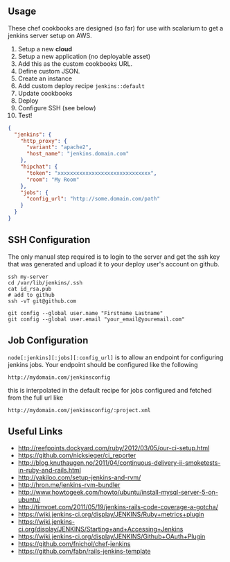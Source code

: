 ## Usage

These chef cookbooks are designed (so far) for use with scalarium to get a jenkins server setup on AWS.

1. Setup a new **cloud**
2. Setup a new application (no deployable asset)
3. Add this as the custom cookbooks URL.
4. Define custom JSON.
5. Create an instance
6. Add custom deploy recipe `jenkins::default`
7. Update cookbooks
8. Deploy
9. Configure SSH (see below)
10. Test!

```json
{
  "jenkins": {
    "http_proxy": {
      "variant": "apache2",
      "host_name": "jenkins.domain.com"
    },
    "hipchat": {
      "token": "xxxxxxxxxxxxxxxxxxxxxxxxxxxxxx",
      "room": "My Room"
    },
    "jobs": {
      "config_url": "http://some.domain.com/path"
    }
  }
}
````

## SSH Configuration

The only manual step required is to login to the server and get the ssh key that was generated and upload it to your deploy user's account on github.

    ssh my-server
    cd /var/lib/jenkins/.ssh
    cat id_rsa.pub
    # add to github
    ssh -vT git@github.com

    git config --global user.name "Firstname Lastname"
    git config --global user.email "your_email@youremail.com"

## Job Configuration

`node[:jenkins][:jobs][:config_url]` is to allow an endpoint for configuring jenkins jobs. Your endpoint should be configured like the following

    http://mydomain.com/jenkinsconfig

this is interpolated in the default recipe for jobs configured and fetched from the full url like

    http://mydomain.com/jenkinsconfig/:project.xml


## Useful Links

* http://reefpoints.dockyard.com/ruby/2012/03/05/our-ci-setup.html
* https://github.com/nicksieger/ci_reporter
* http://blog.knuthaugen.no/2011/04/continuous-delivery-ii-smoketests-in-ruby-and-rails.html
* http://yakiloo.com/setup-jenkins-and-rvm/
* http://hron.me/jenkins-rvm-bundler
* http://www.howtogeek.com/howto/ubuntu/install-mysql-server-5-on-ubuntu/
* http://timvoet.com/2011/05/19/jenkins-rails-code-coverage-a-gotcha/
* https://wiki.jenkins-ci.org/display/JENKINS/Ruby+metrics+plugin
* https://wiki.jenkins-ci.org/display/JENKINS/Starting+and+Accessing+Jenkins
* https://wiki.jenkins-ci.org/display/JENKINS/Github+OAuth+Plugin
* https://github.com/fnichol/chef-jenkins
* https://github.com/fabn/rails-jenkins-template